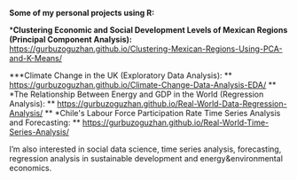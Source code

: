 **Some of my personal projects using R:**

***Clustering Economic and Social Development Levels of Mexican Regions (Principal Component Analysis):**	
https://gurbuzoguzhan.github.io/Clustering-Mexican-Regions-Using-PCA-and-K-Means/

***Climate Change in the UK (Exploratory Data Analysis):  **
https://gurbuzoguzhan.github.io/Climate-Change-Data-Analysis-EDA/
**
*The Relationship Between Energy and GDP in the World (Regression Analysis):  **
https://gurbuzoguzhan.github.io/Real-World-Data-Regression-Analysis/
**
*Chile's Labour Force Participation Rate Time Series Analysis and Forecasting:  **
https://gurbuzoguzhan.github.io/Real-World-Time-Series-Analysis/

I’m also interested in social data science, time series analysis, forecasting, regression analysis in sustainable development and energy&environmental economics.

